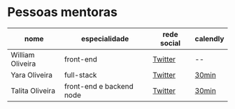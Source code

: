 # Pessoas mentoras


| nome | especialidade | rede social | calendly
| -- | -- | -- |-- |
| William Oliveira | front-end | [Twitter](https://twitter.com/_uillaz) | --
| Yara Oliveira | full-stack| [Twitter](https://twitter.com/yaguioli) | [30min](https://calendly.com/contatoyaoliveira/30min)
| Talita Oliveira | front-end e backend node | [Twitter](https://twitter.com/liitacherry) | [30min](https://calendly.com/talitaoliveira/30min)
